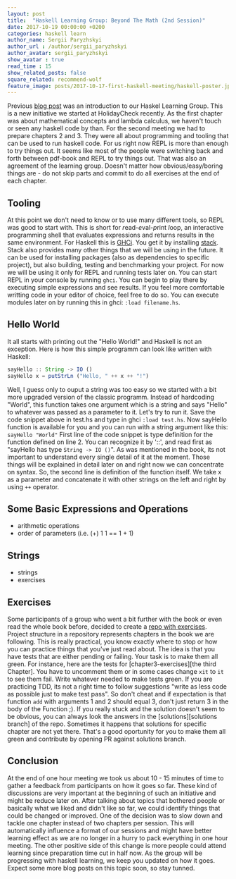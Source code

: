 ```yaml
---
layout: post
title:  "Haskell Learning Group: Beyond The Math (2nd Session)"
date: 2017-10-19 00:00:00 +0200
categories: haskell learn
author_name: Sergii Paryzhskyi
author_url : /author/sergii_paryzhskyi
author_avatar: sergii_paryzhskyi
show_avatar : true
read_time : 15
show_related_posts: false
square_related: recommend-wolf
feature_image: posts/2017-10-17-first-haskell-meeting/haskell-poster.jpg
---
```


Previous [blog post][previous-blog-post] was an introduction to our Haskel Learning Group. This is a new initiative we started at HolidayCheck recently. As the first chapter was about mathematical concepts and lambda calculus, we haven't touch or seen any haskell code by than. For the second meeting we had to prepare chapters 2 and 3. They were all about programming and tooling that can be used to run haskell code. 
For us right now REPL is more than enough to try things out. It seems like most of the people were switching back and forth between pdf-book and REPL to try things out. That was also an agreement of the learning group. Doesn't matter how obvious/easy/boring things are - do not skip parts and commit to do all exercises at the end of each chapter.

[previous-blog-post]: http://techblog.holidaycheck.com/post/2017/10/17/first-haskell-meeting

## Tooling
At this point we don't need to know or to use many different tools, so REPL was good to start with. This is short for *r*ead-*e*val-*p*rint *l*oop, an interactive programming shell that evaluates expressions and returns results in the same environment. For Haskell this is [GHCi][ghci]. You get it by installing [stack][stack]. Stack also provides many other things that we will be using in the future. It can be used for installing packages (also as dependencies to specific project), but also building, testing and benchmarking your project.
For now we will be using it only for REPL and running tests later on.
You can start REPL in your console by running `ghci`. You can begin to play there by executing simple expressions and see results. If you feel more comfortable writting code in your editor of choice, feel free to do so. You can execute modules later on by running this in ghci: `:load filename.hs`. 

[ghci]: https://docs.haskellstack.org/en/stable/ghci/
[stack]: https://docs.haskellstack.org/en/stable/README/

## Hello World

It all starts with printing out the "Hello World!" and Haskell is not an exception. Here is how this simple programm can look like written with Haskell:
```javascript
sayHello :: String -> IO ()
sayHello x = putStrLn ("Hello, " ++ x ++ "!")
```

Well, I guess only to ouput a string was too easy so we started with a bit more upgraded version of the classic programm. Instead of hardcoding "World", this function takes one argument which is a string and says "Hello" to whatever was passed as a parameter to it. 
Let's try to run it. Save the code snippet above in test.hs and type in ghci `:load test.hs`. Now sayHello function is available for you and you can run with a string argument like this: `sayHello "World"`
First line of the code snippet is type definition for the function defined on line 2. You can recognize it by '::', and read first as "sayHello has type `String -> IO ()`". As was mentioned in the book, its not important to understand every single detail of it at the moment. Those things will be explained in detail later on and right now we can concentrate on syntax.
So, the second line is definition of the function itself. We take x as a parameter and concatenate it with other strings on the left and right by using `++` operator.

## Some Basic Expressions and Operations
  - arithmetic operations
  - order of parameters (i.e. (+) 1 1 == 1 + 1)

## Strings
  - strings
  - exercises


## Exercises

Some participants of a group who went a bit further with the book or even read the whole book before, decided to create a [repo with exercises][repo-exercises]. Project structure in a repository represents chapters in the book we are following. This is really practical, you know exactly where to stop or how you can practice things that you've just read about.
The idea is that you have tests that are either pending or failing. Your task is to make them all green. For instance, here are the tests for [chapter3-exercises][the third Chapter].
You have to uncomment them or in some cases change `xit` to `it` to see them fail. Write whatever needed to make tests green.
If you are practicing TDD, its not a right time to follow suggestions "write as less code as possible just to make test pass". So don't cheat and if expectation is that function `add` with arguments 1 and 2 should equal 3, don't just return 3 in the body of the Function ;). 
If you really stuck and the solution doesn't seem to be obvious, you can always look the answers in the [solutions][solutions branch] of the repo. Sometimes it happens that solutions for specific chapter are not yet there. That's a good oportunity for you to make them all green and contribute by opening PR against solutions branch.

[repo-exercises]: https://github.com/yannick-cw/haskell_katas
[chapter3-exercises]: https://github.com/yannick-cw/haskell_katas/blob/master/test/Chapter3/ExercisesSpec.hs
[solutions]: https://github.com/yannick-cw/haskell_katas

## Conclusion

At the end of one hour meeting we took us about 10 - 15 minutes of time to gather a feedback from participants on how it goes so far. These kind of discussions are very important at the beginning of such an initiative and might be reduce later on. After talking about topics   that bothered people or basically what we liked and didn't like so far, we could identify things that could be changed or improved.
One of the decision was to slow down and tackle one chapter instead of two chapters per session. This will automatically influence a format of our sessions and might have better learning effect as we are no longer in a hurry to pack everything in one hour meeting. The other positive side of this change is more people could attend learning since preparation time cut in half now.
As the group will be progressing with haskell learning, we keep you updated on how it goes. Expect some more blog posts on this topic soon, so stay tunned.
